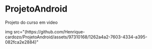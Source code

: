 # ProjetoAndroid
 Projeto do curso em video

<div align-"center">
 img src="(https://github.com/Henrique-cardozo/ProjetoAndroid/assets/97310168/1262a4a2-7603-4334-a395-082fca2e2884)"
</div>
